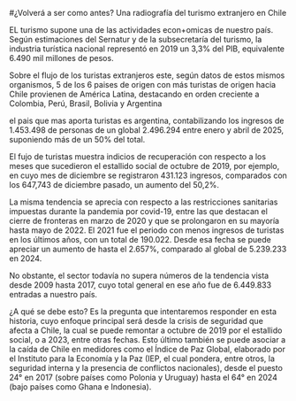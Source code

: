 #¿Volverá a ser como antes? Una radiografía del turismo extranjero en Chile

EL turismo supone una de las actividades econ+omicas de nuestro país. Según estimaciones del Sernatur y de la subsecretaría del turismo, la industria turística nacional representó en 2019 un 3,3% del PIB, equivalente 6.490 mil millones de pesos. 

Sobre el flujo de los turistas extranjeros este, según datos de estos mismos organismos, 5 de los 6 paises de origen con más turistas de origen hacia Chile provienen de América Latina, destacando en orden creciente a Colombia, Perú, Brasil, Bolivia y Argentina

el pais que mas aporta turistas es argentina, contabilizando los ingresos de 1.453.498 de personas de un global 2.496.294 entre enero y abril de 2025, suponiendo más de un 50% del total.

El fujo de turistas muestra indicios de recuperación con respecto a los meses que sucedieron el estallido social de octubre de 2019, por ejemplo, en cuyo mes de diciembre se registraron 431.123 ingresos, comparados con los 647,743 de diciembre pasado, un aumento del 50,2%.

La misma tendencia se aprecia con respecto a las restricciones sanitarias impuestas durante la pandemia por covid-19, entre las que destacan el cierre de fronteras en marzo de 2020 y que se prolongaron en su mayoría hasta mayo de 2022. El 2021 fue el periodo con menos ingresos de turistas en los últimos años, con un total de 190.022. Desde esa fecha se puede apreciar un aumento de hasta el 2.657%, comparado al global de 5.239.233 en 2024.

No obstante, el sector todavía no supera números de la tendencia vista desde 2009 hasta 2017, cuyo total general en ese año fue de 6.449.833 entradas a nuestro país. 

¿A qué se debe esto?  Es la pregunta que intentaremos responder en esta historia, cuyo enfoque principal será desde la crisis de seguridad que afecta a Chile, la cual se puede remontar a octubre de 2019 por el estallido social, o a 2023, entre otras fechas. Esto último también se puede asociar a la caída de Chile en medidores como el Índice de Paz Global, elaborado por el Instituto para la Economía y la Paz (IEP, el cual pondera, entre otros, la seguridad interna y la presencia de conflictos nacionales), desde el puesto 24° en 2017 (sobre países como Polonia y Uruguay) hasta el 64° en 2024 (bajo países como Ghana e Indonesia).
